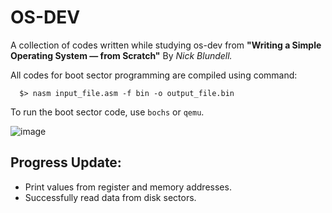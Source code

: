 # OS-DEV
A collection of codes written while studying os-dev from <b>"Writing a Simple Operating System — from Scratch"</b> By <i>Nick Blundell.</i>


All codes for boot sector programming are compiled using command:
```
  $> nasm input_file.asm -f bin -o output_file.bin
```

To run the boot sector code, use `bochs` or `qemu`. 

![image](https://github.com/samsepi0x0/OS-DEV/assets/64140687/13d01f9d-0cb0-41a7-a58a-66ed1562b0e3)

## Progress Update:
 - Print values from register and memory addresses.
 - Successfully read data from disk sectors.

